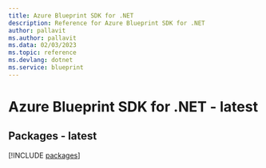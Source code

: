```yaml
---
title: Azure Blueprint SDK for .NET
description: Reference for Azure Blueprint SDK for .NET
author: pallavit
ms.author: pallavit
ms.data: 02/03/2023
ms.topic: reference
ms.devlang: dotnet
ms.service: blueprint
---
```

# Azure Blueprint SDK for .NET - latest
## Packages - latest
[!INCLUDE [packages](blueprint-index.md)]